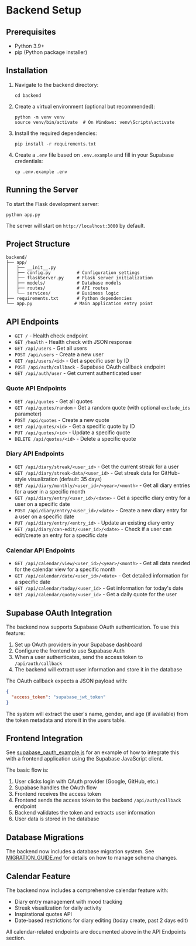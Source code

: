 # Backend Setup

## Prerequisites
- Python 3.9+
- pip (Python package installer)

## Installation

1. Navigate to the backend directory:
   ```
   cd backend
   ```

2. Create a virtual environment (optional but recommended):
   ```
   python -m venv venv
   source venv/bin/activate  # On Windows: venv\Scripts\activate
   ```

3. Install the required dependencies:
   ```
   pip install -r requirements.txt
   ```

4. Create a `.env` file based on `.env.example` and fill in your Supabase credentials:
   ```
   cp .env.example .env
   ```

## Running the Server

To start the Flask development server:
```
python app.py
```

The server will start on `http://localhost:3000` by default.

## Project Structure

```
backend/
├── app/
│   ├── __init__.py
│   ├── config.py          # Configuration settings
│   ├── flaskServer.py     # Flask server initialization
│   ├── models/            # Database models
│   ├── routes/            # API routes
│   └── services/          # Business logic
├── requirements.txt       # Python dependencies
└── app.py                # Main application entry point
```

## API Endpoints

- `GET /` - Health check endpoint
- `GET /health` - Health check with JSON response
- `GET /api/users` - Get all users
- `POST /api/users` - Create a new user
- `GET /api/users/<id>` - Get a specific user by ID
- `POST /api/auth/callback` - Supabase OAuth callback endpoint
- `GET /api/auth/user` - Get current authenticated user

### Quote API Endpoints

- `GET /api/quotes` - Get all quotes
- `GET /api/quotes/random` - Get a random quote (with optional `exclude_ids` parameter)
- `POST /api/quotes` - Create a new quote
- `GET /api/quotes/<id>` - Get a specific quote by ID
- `PUT /api/quotes/<id>` - Update a specific quote
- `DELETE /api/quotes/<id>` - Delete a specific quote

### Diary API Endpoints

- `GET /api/diary/streak/<user_id>` - Get the current streak for a user
- `GET /api/diary/streak-data/<user_id>` - Get streak data for GitHub-style visualization (default: 35 days)
- `GET /api/diary/monthly/<user_id>/<year>/<month>` - Get all diary entries for a user in a specific month
- `GET /api/diary/entry/<user_id>/<date>` - Get a specific diary entry for a user on a specific date
- `POST /api/diary/entry/<user_id>/<date>` - Create a new diary entry for a user on a specific date
- `PUT /api/diary/entry/<entry_id>` - Update an existing diary entry
- `GET /api/diary/can-edit/<user_id>/<date>` - Check if a user can edit/create an entry for a specific date

### Calendar API Endpoints

- `GET /api/calendar/view/<user_id>/<year>/<month>` - Get all data needed for the calendar view for a specific month
- `GET /api/calendar/date/<user_id>/<date>` - Get detailed information for a specific date
- `GET /api/calendar/today/<user_id>` - Get information for today's date
- `GET /api/calendar/quote/<user_id>` - Get a daily quote for the user

## Supabase OAuth Integration

The backend now supports Supabase OAuth authentication. To use this feature:

1. Set up OAuth providers in your Supabase dashboard
2. Configure the frontend to use Supabase Auth
3. When a user authenticates, send the access token to `/api/auth/callback`
4. The backend will extract user information and store it in the database

The OAuth callback expects a JSON payload with:
```json
{
  "access_token": "supabase_jwt_token"
}
```

The system will extract the user's name, gender, and age (if available) from the token metadata and store it in the users table.

## Frontend Integration

See [supabase_oauth_example.js](file:///d:/claario/backend/supabase_oauth_example.js) for an example of how to integrate this with a frontend application using the Supabase JavaScript client.

The basic flow is:
1. User clicks login with OAuth provider (Google, GitHub, etc.)
2. Supabase handles the OAuth flow
3. Frontend receives the access token
4. Frontend sends the access token to the backend `/api/auth/callback` endpoint
5. Backend validates the token and extracts user information
6. User data is stored in the database

## Database Migrations

The backend now includes a database migration system. See [MIGRATION_GUIDE.md](file:///d:/claario/backend/MIGRATION_GUIDE.md) for details on how to manage schema changes.

## Calendar Feature

The backend now includes a comprehensive calendar feature with:
- Diary entry management with mood tracking
- Streak visualization for daily activity
- Inspirational quotes API
- Date-based restrictions for diary editing (today create, past 2 days edit)

All calendar-related endpoints are documented above in the API Endpoints section.